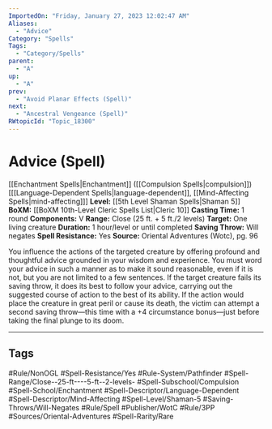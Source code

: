 ```yaml
---
ImportedOn: "Friday, January 27, 2023 12:02:47 AM"
Aliases:
  - "Advice"
Category: "Spells"
Tags:
  - "Category/Spells"
parent:
  - "A"
up:
  - "A"
prev:
  - "Avoid Planar Effects (Spell)"
next:
  - "Ancestral Vengeance (Spell)"
RWtopicId: "Topic_18300"
---
```

# Advice (Spell)

[[Enchantment Spells|Enchantment]] ([[Compulsion Spells|compulsion]]) \[[[Language-Dependent Spells|language-dependent]], [[Mind-Affecting Spells|mind-affecting]]]
**Level:** [[5th Level Shaman Spells|Shaman 5]]
**BoXM:** [[BoXM 10th-Level Cleric Spells List|Cleric 10]]
**Casting Time:** 1 round
**Components:** V
**Range:** Close (25 ft. + 5 ft./2 levels)
**Target:** One living creature
**Duration:** 1 hour/level or until completed
**Saving Throw:** Will negates
**Spell Resistance:** Yes
**Source:** Oriental Adventures (Wotc), pg. 96

You influence the actions of the targeted creature by offering profound and thoughtful advice grounded in your wisdom and experience. You must word your advice in such a manner as to make it sound reasonable, even if it is not, but you are not limited to a few sentences. If the target creature fails its saving throw, it does its best to follow your advice, carrying out the suggested course of action to the best of its ability. If the action would place the creature in great peril or cause its death, the victim can attempt a second saving throw—this time with a +4 circumstance bonus—just before taking the final plunge to its doom.

---
## Tags
#Rule/NonOGL #Spell-Resistance/Yes #Rule-System/Pathfinder #Spell-Range/Close--25-ft----5-ft--2-levels- #Spell-Subschool/Compulsion #Spell-School/Enchantment #Spell-Descriptor/Language-Dependent #Spell-Descriptor/Mind-Affecting #Spell-Level/Shaman-5 #Saving-Throws/Will-Negates #Rule/Spell #Publisher/WotC #Rule/3PP #Sources/Oriental-Adventures #Spell-Rarity/Rare

